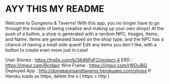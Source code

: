 # AYY THIS MY README


Welcome to Dungeons & Taverns! With this app, you no longer have to go through the trouble of being creative and making up your own shops! At the push of a button, a shop is generated with a random NPC, Images, Items, and Name. Items are generated based on the shop type, and the NPC has a chance of having a small side quest! Edit any items you don't like, with a button to create even more just in case!


User Stories  :    https://trello.com/b/3846PqF2/project-4
ERD           :    https://imgur.com/BcIdavr
Wire Frame    :    https://imgur.com/rWDiJBQ
Deployed App  :    http://dungeaonsandtaverns.herokuapp.com/shops
If Heroku loads as https, delete the s ( https > http )
